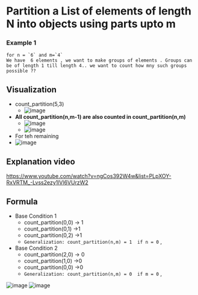 # Partition a List of elements of length N into objects using parts upto m


### Example 1

````
for n = `6` and m=`4`
We have  6 elements , we want to make groups of elements . Groups can be of length 1 till length 4.. we want to count how mny such groups possible ??
```` 
## Visualization 

- count_partition(5,3)
  - ![image](https://user-images.githubusercontent.com/8110582/167464569-3ab5212a-1a43-4362-b7f9-964250ba07cb.png)
- __All count_partition(n,m-1) are also counted in count_partition(n,m)__
  - ![image](https://user-images.githubusercontent.com/8110582/167464641-3de4f330-f9b9-464c-833d-eb22549cce71.png)
  - ![image](https://user-images.githubusercontent.com/8110582/167465075-d9ef107a-c746-4603-9cc8-caba7e15f84a.png)
- For teh remaining 
- ![image](https://user-images.githubusercontent.com/8110582/167465325-3837eb80-a205-44ad-b33b-b080a4ab535e.png)

  

## Explanation video 
https://www.youtube.com/watch?v=ngCos392W4w&list=PLpXOY-RxVRTM_-Lvss2ezy1lVl6VUrzW2 


## Formula 

- Base Condition 1
  - count_partition(0,0) -> 1 
  - count_partition(0,1) ->1
  - count_partition(0,2) ->1
  - `Generalization: count_partition(n,m) = 1  if n = 0` , 
- Base Condition 2
  - count_partition(2,0) -> 0 
  - count_partition(1,0) ->0
  - count_partition(0,0) ->0
  - `Generalization: count_partition(n,m) = 0  if m = 0` ,

![image](https://user-images.githubusercontent.com/8110582/167463395-b174cb15-7298-47fa-9ae3-ad6b6f049bf5.png)
![image](https://user-images.githubusercontent.com/8110582/167463668-77dd1da9-cbd0-4d4d-b2da-cd6e437ef74a.png)
